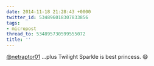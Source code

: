 ```yaml
---
date: 2014-11-18 21:28:43 +0000
twitter_id: 534896018307833856
tags:
- micropost
thread_to: 534895730599555072
title: ''
---
```


[@netraptor01](https://twitter.com/netraptor01) …plus Twilight Sparkle is best princess. 😄
